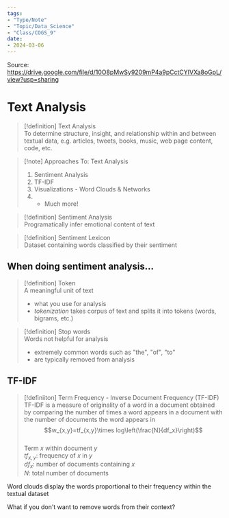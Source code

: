```yaml
---
tags:
- "Type/Note"
- "Topic/Data_Science"
- "Class/COGS_9"
date:
- 2024-03-06
---
```

Source: https://drive.google.com/file/d/10O8pMwSy9209mP4a9pCctCYIVXa8oGpL/view?usp=sharing  

# Text Analysis  

> [!definition] Text Analysis  
> To determine structure, insight, and relationship within and between textual data, e.g. articles, tweets, books, music, web page content, code, etc.  

> [!note] Approaches To: Text Analysis  
> 1. Sentiment Analysis  
> 2. TF-IDF  
> 3. Visualizations - Word Clouds & Networks  
> 4. + Much more!  

> [!definition] Sentiment Analysis  
> Programatically infer emotional content of text  

> [!definition] Sentiment Lexicon  
> Dataset containing words classified by their sentiment  

## When doing sentiment analysis...  

> [!definition] Token  
> A meaningful unit of text  
> - what you use for analysis  
> - *tokenization* takes corpus of text and splits it into tokens (words, bigrams, etc.)  

> [!definition] Stop words  
> Words not helpful for analysis  
> - extremely common words such as "the", "of", "to"  
> - are typically removed from analysis  

## TF-IDF  

> [!definiiton] Term Frequency - Inverse Document Frequency (TF-IDF)  
> TF-IDF is a measure of originality of a word in a document obtained by comparing the number of times a word appears in a document with the number of documents the word appears in  
> $$w_{x,y}=tf_{x,y}\times log\left(\frac{N}{df_x}\right)$$  
> Term $x$ within document $y$  
> $tf_{x,y}$: frequency of $x$ in $y$  
> $df_x$: number of documents containing $x$  
> $N$: total number of documents  

Word clouds display the words proportional to their frequency within the textual dataset  

What if you don't want to remove words from their context?  

